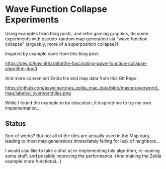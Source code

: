 # Wave Function Collapse Experiments

Using examples from blog posts, and retro gaming graphics, do some experiments with pseudo-random map generation via "wave function collapse" (arguably, more of a superposition collapse?)

Inspired by example code from this blog post:

https://dev.to/kavinbharathi/the-fascinating-wave-function-collapse-algorithm-4nc3

And more convenient Zelda tile and map data from this Git Repo:

https://github.com/asweigart/nes_zelda_map_data/blob/master/overworld_map/labeled_overworldtiles.png

While I found the example to be education, it inspired me to try my own implementation...

## Status

Sort of works? But not all of the tiles are actually used in the Map data, leading to most map generations immediately failing for lack of neighbors...

I would also like to take a shot at re-implementing this algorithm, re-naming some stuff, and possibly improving the performance. (And making the Zelda example more functional...)